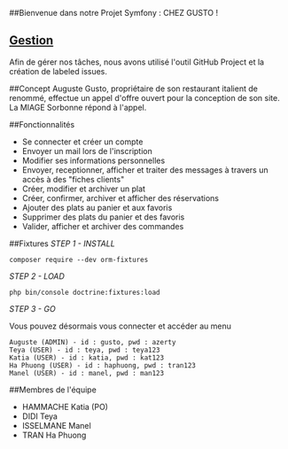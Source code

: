 ##Bienvenue dans notre Projet Symfony : CHEZ GUSTO !


## <a href="https://github.com/ProjetSymfony1/chez-gusto/projects/1"> Gestion </a>

Afin de gérer nos tâches, nous avons utilisé l'outil GitHub Project et la création de labeled issues.

##Concept
Auguste Gusto, propriétaire de son restaurant italient de renommé, effectue un appel d'offre ouvert pour la conception de son site.
La MIAGE Sorbonne répond à l'appel.

##Fonctionnalités
- Se connecter et créer un compte
- Envoyer un mail lors de l'inscription
- Modifier ses informations personnelles
- Envoyer, receptionner, afficher et traiter des messages à travers un accès à des "fiches clients"
- Créer, modifier et archiver un plat
- Créer, confirmer, archiver et afficher des réservations
- Ajouter des plats au panier et aux favoris
- Supprimer des plats du panier et des favoris
- Valider, afficher et archiver des commandes

##Fixtures 
_STEP 1 - INSTALL_ 

    composer require --dev orm-fixtures
_STEP 2 - LOAD_ 

    php bin/console doctrine:fixtures:load
_STEP 3 - GO_ 

Vous pouvez désormais vous connecter et accéder au menu

    Auguste (ADMIN) - id : gusto, pwd : azerty
    Teya (USER) - id : teya, pwd : teya123
    Katia (USER) - id : katia, pwd : kat123
    Ha Phuong (USER) - id : haphuong, pwd : tran123
    Manel (USER) - id : manel, pwd : man123

##Membres de l'équipe

- HAMMACHE Katia (PO)
- DIDI Teya 
- ISSELMANE Manel 
- TRAN Ha Phuong 

